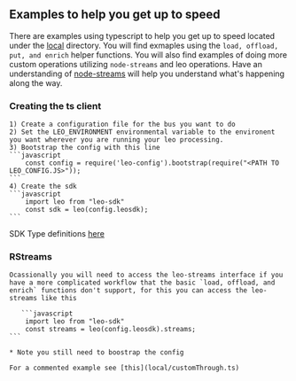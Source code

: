 ## Examples to help you get up to speed

There are examples using typescript to help you get up to speed located under the [local](local/) directory.  You will find exmaples using the `load, offload, put, and enrich` helper functions.  You will also find examples of doing more custom operations utilizing `node-streams` and leo operations.  Have an understanding of [node-streams](https://nodejs.org/api/stream.html) will help you understand what's happening along the way.

### Creating the ts client

    1) Create a configuration file for the bus you want to do
    2) Set the LEO_ENVIRONMENT environmental variable to the environent you want wherever you are running your leo processing.
    3) Bootstrap the config with this line 
    ```javascript
        const config = require('leo-config').bootstrap(require("<PATH TO LEO_CONFIG.JS>"));
    ```
    4) Create the sdk
    ```javascript
        import leo from "leo-sdk"
        const sdk = leo(config.leosdk);
    ```


SDK Type definitions [here](../index.d.ts)

### RStreams

    Ocassionally you will need to access the leo-streams interface if you have a more complicated workflow that the basic `load, offload, and enrich` functions don't support, for this you can access the leo-streams like this
    
       ```javascript
        import leo from "leo-sdk"
        const streams = leo(config.leosdk).streams;
    ```

    * Note you still need to boostrap the config

    For a commented example see [this](local/customThrough.ts)